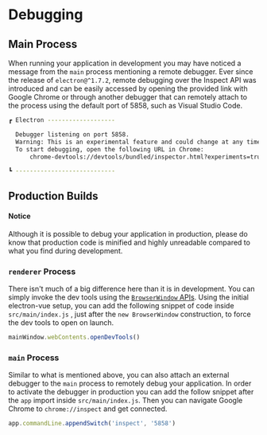 # Debugging

## Main Process

When running your application in development you may have noticed a message from the `main` process mentioning a remote debugger. Ever since the release of `electron@^1.7.2`, remote debugging over the Inspect API was introduced and can be easily accessed by opening the provided link with Google Chrome or through another debugger that can remotely attach to the process using the default port of 5858, such as Visual Studio Code.

```bash
┏ Electron -------------------

  Debugger listening on port 5858.
  Warning: This is an experimental feature and could change at any time.
  To start debugging, open the following URL in Chrome:
      chrome-devtools://devtools/bundled/inspector.html?experiments=true&v8only=true&ws=127.0.0.1:5858/22271e96-df65-4bab-9207-da8c71117641

┗ ----------------------------
```

## Production Builds

#### Notice

Although it is possible to debug your application in production, please do know that production code is minified and highly unreadable compared to what you find during development.

### `renderer` Process

There isn't much of a big difference here than it is in development. You can simply invoke the dev tools using the [`BrowserWindow` APIs](https://electron.atom.io/docs/api/web-contents/#contentsopendevtoolsoptions). Using the initial electron-vue setup, you can add the following snippet of code inside `src/main/index.js` , just after the `new BrowserWindow` construction, to force the dev tools to open on launch.

```javascript
mainWindow.webContents.openDevTools()
```

### `main` Process

Similar to what is mentioned above, you can also attach an external debugger to the `main` process to remotely debug your application. In order to activate the debugger in production you can add the follow snippet after the `app` import inside `src/main/index.js`. Then you can navigate Google Chrome to `chrome://inspect` and get connected.

```javascript
app.commandLine.appendSwitch('inspect', '5858')
```

